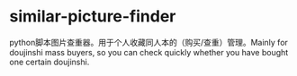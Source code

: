# similar-picture-finder
python脚本图片查重器。用于个人收藏同人本的（购买/查重）管理。Mainly for doujinshi mass buyers, so you can check quickly whether you have bought one certain doujinshi.
